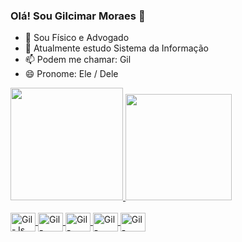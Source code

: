 ### Olá! Sou Gilcimar Moraes 👋


- 🔭 Sou Físico e Advogado
- 🌱 Atualmente estudo Sistema da Informação
- 📫 Podem me chamar: Gil
- 😄 Pronome: Ele / Dele

<div>
  <a href="https://github.com/gilcimarmoraes">
  <img height="180em" src="https://github-readme-stats.vercel.app/api?username=GilcimarMoraes&show_icons=true&theme=dracula&include_all_commits=true&count_private=true"/>
  <img height="170em" src="https://github-readme-stats.vercel.app/api/top-langs/?username=GilcimarMoraes&layout=compact&langs_count=16&theme=dracula"/>
</div>

<div style="display: inline_block"><br>
  <img align="center" alt="Gil-Js" height="30" width="40" src="https://cdn.jsdelivr.net/gh/devicons/devicon/icons/javascript/javascript-original.svg" />
  <img align="center" alt="Gil-MatLab" height="30" width="40" src="https://cdn.jsdelivr.net/gh/devicons/devicon/icons/matlab/matlab-original.svg" />
  <img align="center" alt="Gil-HTML" height="30" width="40" src="https://cdn.jsdelivr.net/gh/devicons/devicon/icons/html5/html5-original.svg" />
  <img align="center" alt="Gil-PYTHON" height="30" width="40" src="https://cdn.jsdelivr.net/gh/devicons/devicon/icons/python/python-original.svg" />
  <img align="center" alt="Gil-JUPTYTER" height="30" width="40" src="https://cdn.jsdelivr.net/gh/devicons/devicon/icons/jupyter/jupyter-original-wordmark.svg" />
</div>
